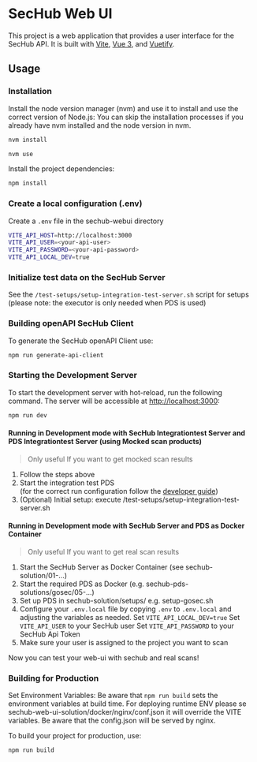 <!-- SPDX-License-Identifier: MIT --->
# SecHub Web UI

This project is a web application that provides a user interface for the SecHub API. It is built with [Vite](https://vitejs.dev/), [Vue 3](https://v3.vuejs.org/), and [Vuetify](https://vuetifyjs.com/en/).

## Usage

### Installation

Install the node version manager (nvm) and use it to install and use the correct version of Node.js:
You can skip the installation processes if you already have nvm installed and the node version in nvm.

```bash
nvm install
```

```bash
nvm use
```

Install the project dependencies:

```bash
npm install
```

### Create a local configuration (.env)

Create a `.env` file in the sechub-webui directory

```bash
VITE_API_HOST=http://localhost:3000
VITE_API_USER=<your-api-user>
VITE_API_PASSWORD=<your-api-password>
VITE_API_LOCAL_DEV=true
```

### Initialize test data on the SecHub Server

See the `/test-setups/setup-integration-test-server.sh` script for setups (please note: the executor is only needed when PDS is used)

### Building openAPI SecHub Client

To generate the SecHub openAPI Client use:

```bash
npm run generate-api-client
 ```

### Starting the Development Server

To start the development server with hot-reload, run the following command. The server will be accessible at [http://localhost:3000](http://localhost:3000):

```bash
npm run dev
```

#### Running in Development mode with SecHub Integrationtest Server and PDS Integrationtest Server (using Mocked scan products)
> Only useful If you want to get mocked scan results
1. Follow the steps above
2. Start the integration test PDS  
(for the correct run configuration follow the [developer guide](https://mercedes-benz.github.io/sechub/latest/sechub-developer-quickstart-guide.html#run-integration-tests-from-ide))
3. (Optional) Initial setup: execute /test-setups/setup-integration-test-server.sh

#### Running in Development mode with SecHub Server and PDS as Docker Container
> Only useful If you want to get real scan results
1. Start the SecHub Server as Docker Container (see sechub-solution/01-...)
2. Start the required PDS as Docker (e.g. sechub-pds-solutions/gosec/05-...)
3. Set up PDS in sechub-solution/setups/ e.g. setup-gosec.sh
4. Configure your `.env.local` file by copying `.env` to `.env.local` and adjusting the variables as needed.
Set `VITE_API_LOCAL_DEV=true`
Set `VITE_API_USER` to your SecHub user
Set `VITE_API_PASSWORD` to your SecHub Api Token
5. Make sure your user is assigned to the project you want to scan

Now you can test your web-ui with sechub and real scans!

### Building for Production

Set Environment Variables:
Be aware that `npm run build` sets the environment variables at build time.
For deploying runtime ENV please se sechub-web-ui-solution/docker/nginx/conf.json it will override the VITE variables. Be aware that the config.json will be served by nginx.

To build your project for production, use:

```bash
npm run build
```
